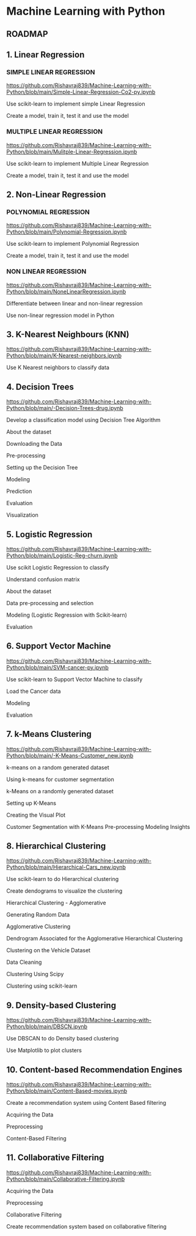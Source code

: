# Machine Learning with Python

## ROADMAP

## 1. Linear Regression

  ### SIMPLE LINEAR REGRESSION
  
  https://github.com/Rishavraj839/Machine-Learning-with-Python/blob/main/Simple-Linear-Regression-Co2-py.ipynb
  
  Use scikit-learn to implement simple Linear Regression
  
  
Create a model, train it, test it and use the model
 
  ### MULTIPLE LINEAR REGRESSION

  https://github.com/Rishavraj839/Machine-Learning-with-Python/blob/main/Mulitple-Linear-Regression.ipynb

Use scikit-learn to implement Multiple Linear Regression


Create a model, train it, test it and use the model


## 2. Non-Linear Regression

  ### POLYNOMIAL REGRESSION
  
  https://github.com/Rishavraj839/Machine-Learning-with-Python/blob/main/Polynomial-Regression.ipynb
  
Use scikit-learn to implement Polynomial Regression


Create a model, train it, test it and use the model

 ### NON LINEAR REGRESSION
 
 https://github.com/Rishavraj839/Machine-Learning-with-Python/blob/main/NoneLinearRegression.ipynb

Differentiate between linear and non-linear regression
 
Use non-linear regression model in Python

## 3. K-Nearest Neighbours (KNN)

https://github.com/Rishavraj839/Machine-Learning-with-Python/blob/main/K-Nearest-neighbors.ipynb

Use K Nearest neighbors to classify data


## 4.  Decision Trees 

https://github.com/Rishavraj839/Machine-Learning-with-Python/blob/main/-Decision-Trees-drug.ipynb


Develop a classification model using Decision Tree Algorithm

About the dataset


Downloading the Data


Pre-processing


Setting up the Decision Tree


Modeling

Prediction


Evaluation


Visualization


## 5. Logistic Regression

https://github.com/Rishavraj839/Machine-Learning-with-Python/blob/main/Logistic-Reg-churn.ipynb



Use scikit Logistic Regression to classify


Understand confusion matrix

About the dataset


Data pre-processing and selection


Modeling (Logistic Regression with Scikit-learn)


Evaluation



## 6.  Support Vector Machine

https://github.com/Rishavraj839/Machine-Learning-with-Python/blob/main/SVM-cancer-py.ipynb


Use scikit-learn to Support Vector Machine to classify


Load the Cancer data


Modeling


Evaluation



## 7. k-Means Clustering

https://github.com/Rishavraj839/Machine-Learning-with-Python/blob/main/-K-Means-Customer_new.ipynb

k-means on a random generated dataset


Using k-means for customer segmentation

k-Means on a randomly generated dataset


Setting up K-Means


Creating the Visual Plot


Customer Segmentation with K-Means
Pre-processing
Modeling
Insights

## 8. Hierarchical Clustering

https://github.com/Rishavraj839/Machine-Learning-with-Python/blob/main/Hierarchical-Cars_new.ipynb

Use scikit-learn to do Hierarchical clustering


Create dendograms to visualize the clustering



Hierarchical Clustering - Agglomerative


Generating Random Data


Agglomerative Clustering


Dendrogram Associated for the Agglomerative Hierarchical Clustering


Clustering on the Vehicle Dataset


Data Cleaning


Clustering Using Scipy


Clustering using scikit-learn


## 9. Density-based Clustering 

https://github.com/Rishavraj839/Machine-Learning-with-Python/blob/main/DBSCN.ipynb

Use DBSCAN to do Density based clustering


Use Matplotlib to plot clusters

## 10.  Content-based Recommendation Engines


https://github.com/Rishavraj839/Machine-Learning-with-Python/blob/main/Content-Based-movies.ipynb

Create a recommendation system using Content Based filtering


Acquiring the Data


Preprocessing


Content-Based Filtering



## 11.  Collaborative Filtering

https://github.com/Rishavraj839/Machine-Learning-with-Python/blob/main/Collaborative-Filtering.ipynb

Acquiring the Data


Preprocessing


Collaborative Filtering


Create recommendation system based on collaborative filtering




